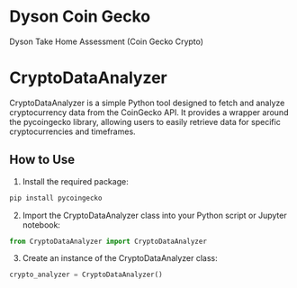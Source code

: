 # Dyson Coin Gecko
Dyson Take Home Assessment (Coin Gecko Crypto)
# CryptoDataAnalyzer

CryptoDataAnalyzer is a simple Python tool designed to fetch and analyze cryptocurrency data from the CoinGecko API. It provides a wrapper around the pycoingecko library, allowing users to easily retrieve data for specific cryptocurrencies and timeframes.

## How to Use

1. Install the required package:
```python
pip install pycoingecko
```
2. Import the CryptoDataAnalyzer class into your Python script or Jupyter notebook:

```python
from CryptoDataAnalyzer import CryptoDataAnalyzer
```
3. Create an instance of the CryptoDataAnalyzer class:
```python
crypto_analyzer = CryptoDataAnalyzer()
```

